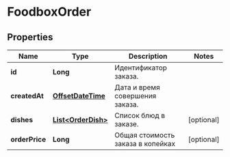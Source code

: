 # FoodboxOrder

## Properties
Name | Type | Description | Notes
------------ | ------------- | ------------- | -------------
**id** | **Long** | Идентификатор заказа. | 
**createdAt** | [**OffsetDateTime**](OffsetDateTime.md) | Дата и время совершения заказа. | 
**dishes** | [**List&lt;OrderDish&gt;**](OrderDish.md) | Список блюд в заказе. |  [optional]
**orderPrice** | **Long** | Общая стоимость заказа в копейках |  [optional]
